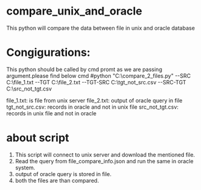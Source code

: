 # compare_unix_and_oracle
 This python will compare the data between file in unix and oracle database

# Congigurations:
 This python should be called by cmd promt as we are passing argument.please find below cmd
 #python "C:\compare_2_files.py" --SRC C:\file_1.txt --TGT C:\file_2.txt --TGT-SRC C:\tgt_not_src.csv --SRC-TGT C:\src_not_tgt.csv
 
 file_1.txt: is file from unix server
 file_2.txt:  output of oracle query in file
 tgt_not_src.csv: records in oracle and not in unix file
 src_not_tgt.csv: records in unix file and not in oracle
 
 # about script
 
 1. This script will connect to unix server and download the mentioned file.
 2. Read the query from file_compare_info.json and run the same in oracle system.
 3. output of oracle query is stored in file.
 4. both the files are than compared.
 

 
 

